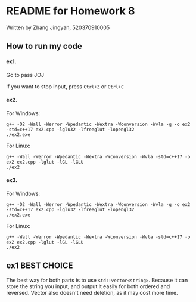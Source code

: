# README for Homework 8

Written by Zhang Jingyan, 520370910005



## How to run my code

#### ex1.

Go to pass JOJ

if you want to stop input, press  `Ctrl+Z` or `Ctrl+C`

#### ex2.

For Windows:

```text
g++ -O2 -Wall -Werror -Wpedantic -Wextra -Wconversion -Wvla -g -o ex2 -std=c++17 ex2.cpp -lglu32 -lfreeglut -lopengl32
./ex2.exe
```



For Linux:

```text
g++ -Wall -Werror -Wpedantic -Wextra -Wconversion -Wvla -std=c++17 -o ex2 ex2.cpp -lglut -lGL -lGLU
./ex2
```

#### ex3.
For Windows:

```text
g++ -O2 -Wall -Werror -Wpedantic -Wextra -Wconversion -Wvla -g -o ex2 -std=c++17 ex2.cpp -lglu32 -lfreeglut -lopengl32
./ex2.exe
```



For Linux:

```text
g++ -Wall -Werror -Wpedantic -Wextra -Wconversion -Wvla -std=c++17 -o ex2 ex2.cpp -lglut -lGL -lGLU
./ex2
```



## ex1 BEST CHOICE

The best way for both parts is to use `std::vector<string>`. Because it can store the string you input, and output it easily for both ordered and reversed. Vector also doesn't need deletion, as it may cost more time.



